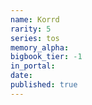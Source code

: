 ```yaml
---
name: Korrd
rarity: 5
series: tos
memory_alpha:
bigbook_tier: -1
in_portal:
date:
published: true
---
```



